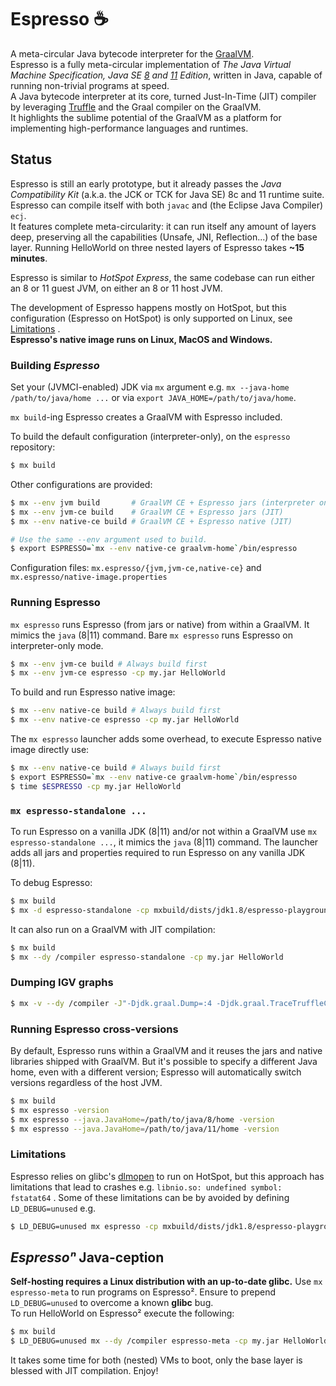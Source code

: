 # Espresso :coffee:
A meta-circular Java bytecode interpreter for the [GraalVM](https://github.com/oracle/graal).  
Espresso is a fully meta-circular implementation of *The Java Virtual Machine Specification, Java SE [8](https://docs.oracle.com/javase/specs/jvms/se8/html/index.html) and [11](https://docs.oracle.com/javase/specs/jvms/se11/html/index.html) Edition*, written in Java, capable of running non-trivial programs at speed.  
A Java bytecode interpreter at its core, turned Just-In-Time (JIT) compiler by leveraging [Truffle](https://github.com/oracle/graal/tree/master/truffle) and the Graal compiler on the GraalVM.  
It highlights the sublime potential of the GraalVM as a platform for implementing high-performance languages and runtimes.

## Status
Espresso is still an early prototype, but it already passes the *Java Compatibility Kit* (a.k.a. the JCK or TCK for Java SE) 8c and 11 runtime suite.  
Espresso can compile itself with both `javac` and (the Eclipse Java Compiler) `ecj`.  
It features complete meta-circularity: it can run itself any amount of layers deep, preserving all the capabilities (Unsafe, JNI, Reflection...) of the base layer. Running HelloWorld on three nested layers of Espresso takes **~15 minutes**.  

Espresso is similar to *HotSpot Express*, the same codebase can run either an 8 or 11 guest JVM, on either an 8 or 11 host JVM.

The development of Espresso happens mostly on HotSpot, but this configuration (Espresso on HotSpot) is only supported on Linux, see [Limitations](#1--limitations.)
.  
**Espresso's native image runs on Linux, MacOS and Windows.**

### Building _Espresso_

Set your (JVMCI-enabled) JDK via `mx` argument  e.g. `mx --java-home /path/to/java/home ...` or via `export JAVA_HOME=/path/to/java/home`.

`mx build`-ing Espresso creates a GraalVM with Espresso included.

To build the default configuration (interpreter-only), on the `espresso` repository:
```bash
$ mx build
```

Other configurations are provided:  
```bash
$ mx --env jvm build       # GraalVM CE + Espresso jars (interpreter only)
$ mx --env jvm-ce build    # GraalVM CE + Espresso jars (JIT)
$ mx --env native-ce build # GraalVM CE + Espresso native (JIT)

# Use the same --env argument used to build.
$ export ESPRESSO=`mx --env native-ce graalvm-home`/bin/espresso
```

Configuration files: `mx.espresso/{jvm,jvm-ce,native-ce}` and `mx.espresso/native-image.properties`

### Running Espresso
`mx espresso` runs Espresso (from jars or native) from within a GraalVM. It mimics the `java` (8|11) command. Bare `mx espresso` runs Espresso on interpreter-only mode.

```bash
$ mx --env jvm-ce build # Always build first
$ mx --env jvm-ce espresso -cp my.jar HelloWorld
```

To build and run Espresso native image:
```bash
$ mx --env native-ce build # Always build first
$ mx --env native-ce espresso -cp my.jar HelloWorld
```

The `mx espresso` launcher adds some overhead, to execute Espresso native image directly use:
```bash
$ mx --env native-ce build # Always build first
$ export ESPRESSO=`mx --env native-ce graalvm-home`/bin/espresso
$ time $ESPRESSO -cp my.jar HelloWorld
```

### `mx espresso-standalone ...`
To run Espresso on a vanilla JDK (8|11) and/or not within a GraalVM use `mx espresso-standalone ...`, it mimics the `java` (8|11) command. The launcher adds all jars and properties required to run Espresso on any vanilla JDK (8|11).

To debug Espresso:
```bash
$ mx build
$ mx -d espresso-standalone -cp mxbuild/dists/jdk1.8/espresso-playground.jar com.oracle.truffle.espresso.playground.HelloWorld
```

It can also run on a GraalVM with JIT compilation:
```bash
$ mx build
$ mx --dy /compiler espresso-standalone -cp my.jar HelloWorld
```

### Dumping IGV graphs
```bash
$ mx -v --dy /compiler -J"-Djdk.graal.Dump=:4 -Djdk.graal.TraceTruffleCompilation=true -Djdk.graal.TruffleBackgroundCompilation=false" espresso-standalone -cp  mxbuild/dists/jdk1.8/espresso-playground.jar com.oracle.truffle.espresso.playground.TestMain
```

### Running Espresso cross-versions
By default, Espresso runs within a GraalVM and it reuses the jars and native libraries shipped with GraalVM. But it's possible to specify a different Java home, even with a different version; Espresso will automatically switch versions regardless of the host JVM.
```bash
$ mx build
$ mx espresso -version
$ mx espresso --java.JavaHome=/path/to/java/8/home -version
$ mx espresso --java.JavaHome=/path/to/java/11/home -version
```

### Limitations
Espresso relies on glibc's [dlmopen](https://man7.org/linux/man-pages/man3/dlopen.3.html) to run on HotSpot, but this approach has limitations that lead to crashes e.g. `libnio.so: undefined symbol: fstatat64` . Some of these limitations can be by avoided by defining `LD_DEBUG=unused` e.g. 
```bash
$ LD_DEBUG=unused mx espresso -cp mxbuild/dists/jdk1.8/espresso-playground.jar com.oracle.truffle.espresso.playground.Tetris
```

## _Espressoⁿ_ Java-ception
**Self-hosting requires a Linux distribution with an up-to-date glibc.**
Use `mx espresso-meta` to run programs on Espresso². Ensure to prepend `LD_DEBUG=unused` to overcome a known **glibc** bug.  
To run HelloWorld on Espresso² execute the following:
```bash
$ mx build
$ LD_DEBUG=unused mx --dy /compiler espresso-meta -cp my.jar HelloWorld
```
It takes some time for both (nested) VMs to boot, only the base layer is blessed with JIT compilation. Enjoy!

